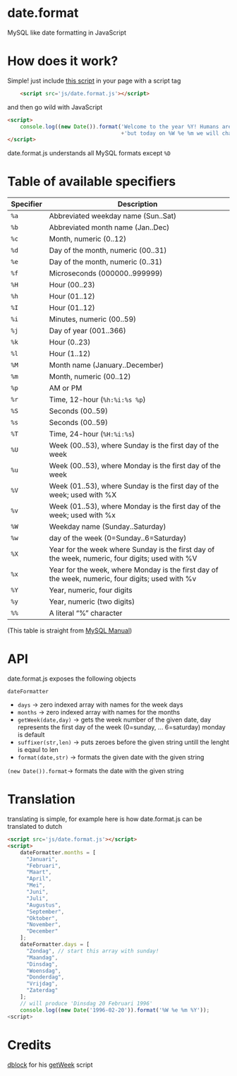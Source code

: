 date.format
===========

MySQL like date formatting in JavaScript  



How does it work?
==

Simple! just include [this script](https://raw.github.com/EaterOfCode/date.format/master/date.format.js) in your page with a script tag
```html
    <script src='js/date.format.js'></script>
```
and then go wild with JavaScript
```html
<script>
    console.log((new Date()).format('Welcome to the year %Y! Humans are now 20%% robots,'
                                    +'but today on %W %e %m we will change that!'));
</script>
```
date.format.js understands all MySQL formats except `%D`


Table of available specifiers
==

Specifier|Description
--------|----
`%a`|Abbreviated weekday name (Sun..Sat)
`%b`|Abbreviated month name (Jan..Dec)
`%c`|Month, numeric (0..12)
`%d`|Day of the month, numeric (00..31)
`%e`|Day of the month, numeric (0..31)
`%f`|Microseconds (000000..999999)
`%H`|Hour (00..23)
`%h`|Hour (01..12)
`%I`|Hour (01..12)
`%i`|Minutes, numeric (00..59)
`%j`|Day of year (001..366)
`%k`|Hour (0..23)
`%l`|Hour (1..12)
`%M`|Month name (January..December)
`%m`|Month, numeric (00..12)
`%p`|AM or PM
`%r`|Time, 12-hour (`%h:%i:%s %p`)
`%S`|Seconds (00..59)
`%s`|Seconds (00..59)
`%T`|Time, 24-hour (`%H:%i:%s`)
`%U`|Week (00..53), where Sunday is the first day of the week
`%u`|Week (00..53), where Monday is the first day of the week
`%V`|Week (01..53), where Sunday is the first day of the week; used with %X
`%v`|Week (01..53), where Monday is the first day of the week; used with %x
`%W`|Weekday name (Sunday..Saturday)
`%w`|day of the week (0=Sunday..6=Saturday)
`%X`|Year for the week where Sunday is the first day of the week, numeric, four digits; used with %V
`%x`|Year for the week, where Monday is the first day of the week, numeric, four digits; used with %v
`%Y`|Year, numeric, four digits
`%y`|Year, numeric (two digits)
`%%`|A literal “%” character

(This table is straight from [MySQL Manual](http://dev.mysql.com/doc/refman/5.5/en/date-and-time-functions.html#function_date-format))

API
==

date.format.js exposes the following objects

`dateFormatter`  
+ `days` -> zero indexed array with names for the week days  
+ `months` -> zero indexed array with names for the months  
+ `getWeek(date,day)` -> gets the week number of the given date, day represents the first day of the week (0=sunday, ... 6=saturday) monday is default  
+ `suffixer(str,len)` -> puts zeroes before the given string untill the lenght is eqaul to len  
+ `format(date,str)` -> formats the given date with the given string  
  
`(new Date()).format`-> formats the date with the given string

Translation
==

translating is simple, for example here is how date.format.js can be translated to dutch
```html
<script src='js/date.format.js'></script>
<script>
    dateFormatter.months = [
      "Januari",
      "Februari",
      "Maart",
      "April",
      "Mei",
      "Juni",
      "Juli",
      "Augustus",
      "September",
      "Oktober",
      "November",
      "December"
    ];
    dateFormatter.days = [
      "Zondag", // start this array with sunday!
      "Maandag",
      "Dinsdag",
      "Woensdag",
      "Donderdag",
      "Vrijdag",
      "Zaterdag"
    ];
    // will produce 'Dinsdag 20 Februari 1996'
    console.log((new Date('1996-02-20')).format('%W %e %m %Y'));
<script>
```        
Credits
==

[dblock](https://github.com/dblock/) for his [getWeek](https://gist.github.com/dblock/1081513) script
